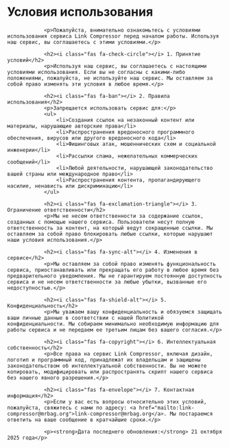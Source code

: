 <h1><i class="fas fa-file-contract"></i> Условия использования</h1>
                
                <p>Пожалуйста, внимательно ознакомьтесь с условиями использования сервиса Link Compressor перед началом работы. Используя наш сервис, вы соглашаетесь с этими условиями.</p>
                
                <h2><i class="fas fa-check-circle"></i> 1. Принятие условий</h2>
                <p>Используя наш сервис, вы соглашаетесь с настоящими условиями использования. Если вы не согласны с какими-либо положениями, пожалуйста, не используйте наш сервис. Мы оставляем за собой право изменять эти условия в любое время.</p>
                
                <h2><i class="fas fa-ban"></i> 2. Правила использования</h2>
                <p>Запрещается использовать сервис для:</p>
                <ul>
                    <li>Создания ссылок на незаконный контент или материалы, нарушающие авторские права</li>
                    <li>Распространения вредоносного программного обеспечения, вирусов или другого вредоносного кода</li>
                    <li>Фишинговых атак, мошеннических схем и социальной инженерии</li>
                    <li>Рассылки спама, нежелательных коммерческих сообщений</li>
                    <li>Любой деятельности, нарушающей законодательство вашей страны или международное право</li>
                    <li>Распространения контента, пропагандирующего насилие, ненависть или дискриминацию</li>
                </ul>
                
                <h2><i class="fas fa-exclamation-triangle"></i> 3. Ограничение ответственности</h2>
                <p>Мы не несем ответственности за содержание ссылок, созданных с помощью нашего сервиса. Пользователи несут полную ответственность за контент, на который ведут сокращенные ссылки. Мы оставляем за собой право блокировать любые ссылки, которые нарушают наши условия использования.</p>
                
                <h2><i class="fas fa-sync-alt"></i> 4. Изменения в сервисе</h2>
                <p>Мы оставляем за собой право изменять функциональность сервиса, приостанавливать или прекращать его работу в любое время без предварительного уведомления. Мы не гарантируем постоянную доступность сервиса и не несем ответственности за любые убытки, вызванные его недоступностью.</p>
                
                <h2><i class="fas fa-shield-alt"></i> 5. Конфиденциальность</h2>
                <p>Мы уважаем вашу конфиденциальность и обязуемся защищать ваши личные данные в соответствии с нашей Политикой конфиденциальности. Мы собираем минимально необходимую информацию для работы сервиса и не передаем ее третьим лицам без вашего согласия.</p>
                
                <h2><i class="fas fa-copyright"></i> 6. Интеллектуальная собственность</h2>
                <p>Все права на сервис Link Compressor, включая дизайн, логотип и программный код, принадлежат их владельцам и защищены законодательством об интеллектуальной собственности. Вы не можете копировать, модифицировать или распространять скрипт нашего сервиса без нашего явного разрешения.</p>
                
                <h2><i class="fas fa-envelope"></i> 7. Контактная информация</h2>
                <p>Если у вас есть вопросы относительно этих условий, пожалуйста, свяжитесь с нами по адресу: <a href="mailto:link-compressor@mrbag.org">link-compressor@mrbag.org</a>. Мы постараемся ответить на ваше сообщение в кратчайшие сроки.</p>
                
                <p><strong>Дата последнего обновления:</strong> 21 октября 2025 года</p>